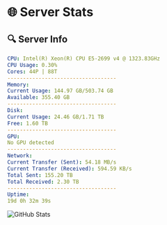 # 🌐 Server Stats
## 🔍 Server Info
```yaml
CPU: Intel(R) Xeon(R) CPU E5-2699 v4 @ 1323.83GHz
CPU Usage: 0.30%
Cores: 44P | 88T
-----------------------------------
Memory:
Current Usage: 144.97 GB/503.74 GB
Available: 355.40 GB
-----------------------------------
Disk:
Current Usage: 24.46 GB/1.71 TB
Free: 1.60 TB
-----------------------------------
GPU:
No GPU detected
-----------------------------------
Network:
Current Transfer (Sent): 54.18 MB/s
Current Transfer (Received): 594.59 KB/s
Total Sent: 155.20 TB
Total Received: 2.30 TB
-----------------------------------
Uptime:
19d 0h 32m 39s
```
![GitHub Stats](https://img.shields.io/badge/Updated-2025-02-26_23:15:57-blue)